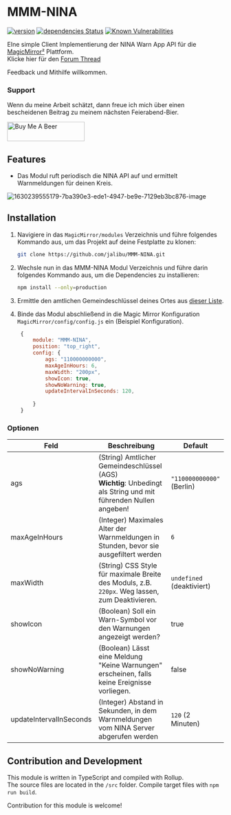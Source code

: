 # MMM-NINA

[![version](https://img.shields.io/github/package-json/v/jalibu/MMM-NINA)](https://github.com/jalibu/MMM-NINA/releases) [![dependencies Status](https://status.david-dm.org/gh/jalibu/MMM-NINA.svg)](https://david-dm.org/jalibu/MMM-NINA) [![Known Vulnerabilities](https://snyk.io/test/github/jalibu/MMM-NINA/badge.svg?targetFile=package.json)](https://snyk.io/test/github/jalibu/MMM-NINA?targetFile=package.json)

EIne simple Client Implementierung der NINA Warn App API für die [MagicMirror²](https://magicmirror.builders/) Plattform.  
Klicke hier für den [Forum Thread](https://forum.magicmirror.builders/topic/15429/mmm-nina)

Feedback und Mithilfe willkommen.

### Support

Wenn du meine Arbeit schätzt, dann freue ich mich über einen bescheidenen Beitrag zu meinem nächsten Feierabend-Bier.

<a href="https://www.buymeacoffee.com/jalibu" target="_blank"><img src="https://www.buymeacoffee.com/assets/img/custom_images/orange_img.png" alt="Buy Me A Beer" style="height: 45px !important;width: 180px !important;" ></a>

## Features

- Das Modul ruft periodisch die NINA API auf und ermittelt Warnmeldungen für deinen Kreis.

![1630239555179-7ba390e3-ede1-4947-be9e-7129eb3bc876-image](https://user-images.githubusercontent.com/25933231/132957121-e0fccb58-2a28-4989-b325-968013018df7.png)

## Installation

1. Navigiere in das `MagicMirror/modules` Verzeichnis und führe folgendes Kommando aus, um das Projekt auf deine Festplatte zu klonen:

   ```bash
   git clone https://github.com/jalibu/MMM-NINA.git
   ```

2. Wechsle nun in das MMM-NINA Modul Verzeichnis und führe darin folgendes Kommando aus, um die Dependencies zu installieren:
   ```bash
   npm install --only=production
   ```
3. Ermittle den amtlichen Gemeindeschlüssel deines Ortes aus [dieser Liste](https://www.xrepository.de/api/xrepository/urn:de:bund:destatis:bevoelkerungsstatistik:schluessel:rs_2021-07-31/download/Regionalschl_ssel_2021-07-31.json).

4. Binde das Modul abschließend in die Magic Mirror Konfiguration `MagicMirror/config/config.js` ein (Beispiel Konfiguration).
   ```javascript
    {
        module: "MMM-NINA",
        position: "top_right",
        config: {
            ags: "110000000000",
            maxAgeInHours: 6,
            maxWidth: "200px",
            showIcon: true,
            showNoWarning: true,
            updateIntervalInSeconds: 120,
            
        }
    }
   ```

### Optionen

| Feld                    | Beschreibung                                                                                                      | Default                   |
| ----------------------- | ----------------------------------------------------------------------------------------------------------------- | ------------------------- |
| ags                     | (String) Amtlicher Gemeindeschlüssel (AGS)<br>**Wichtig**: Unbedingt als String und mit führenden Nullen angeben! | `"110000000000"` (Berlin) |
| maxAgeInHours           | (Integer) Maximales Alter der Warnmeldungen in Stunden, bevor sie ausgefiltert werden                             | `6`                       |
| maxWidth                | (String) CSS Style für maximale Breite des Moduls, z.B. `220px`. Weg lassen, zum Deaktivieren.                    | `undefined` (deaktiviert) |
| showIcon                | (Boolean) Soll ein Warn-Symbol vor den Warnungen angezeigt werden?                                                | true                      |
| showNoWarning           | (Boolean) Lässt eine Meldung "Keine Warnungen" erscheinen, falls keine Ereignisse vorliegen.                      | false                     |
| updateIntervalInSeconds | (Integer) Abstand in Sekunden, in dem Warnmeldungen vom NINA Server abgerufen werden                              | `120` (2 Minuten)         |

## Contribution and Development

This module is written in TypeScript and compiled with Rollup.  
The source files are located in the `/src` folder.
Compile target files with `npm run build`.

Contribution for this module is welcome!
